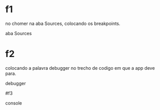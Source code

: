 




# f1
no chomer na aba Sources, colocando os breakpoints.

aba Sources



# f2

colocando a palavra debugger no trecho de codigo em que a app deve para.

debugger



#f3

console